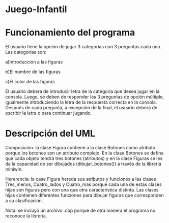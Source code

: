 # Juego-Infantil


# Funcionamiento del programa
El usuario tiene la opción de jugar 3 categorías con 3 preguntas cada una. Las categorías son:

 a)Introducción a las figuras
 
 b)El nombre de las figuras
 
 c)El color de las figuras

El usuario deberá de introducir letra de la categoría que desea jugar en la consola. Luego, se deben de responder las 3 preguntas de opción múltiple, igualmente introduciendo la letra de la respuesta correcta en la consola. Después de cada pregunta, a excepción de la final, el usuario deberá de escribir la letra c para continuar jugando.

# Descripción del UML
Composición: la clase Figura contiene a la clase Botones como atributo porque los botones son un atributo complejo. En la clase Botones se define que cada objeto tendrá tres botones (atributos) y en la clase Figuras se les da la capacidad de ser dibujados (dibujar_botones()) a través de la librería miniwin.

Hererencia: la case Figura hereda sus atributos y funciones a las clases Tres_menos, Cuatro_lados y Cuatro_mas porque cada una de estas clases hijas son figuras pero con una que otra característica distinta. Las clases hijas contienen diferentes funciones para dibujar figuras que corresponden a su clasificación.

Nota: se incluyó un archivo .cbp porque de otra manera el programa no reconoce la librería.
